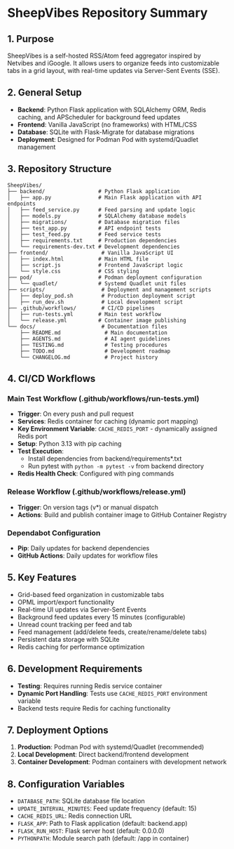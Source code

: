 # SheepVibes Repository Summary

## 1. Purpose
SheepVibes is a self-hosted RSS/Atom feed aggregator inspired by Netvibes and iGoogle. It allows users to organize feeds into customizable tabs in a grid layout, with real-time updates via Server-Sent Events (SSE).

## 2. General Setup
- **Backend**: Python Flask application with SQLAlchemy ORM, Redis caching, and APScheduler for background feed updates
- **Frontend**: Vanilla JavaScript (no frameworks) with HTML/CSS
- **Database**: SQLite with Flask-Migrate for database migrations
- **Deployment**: Designed for Podman Pod with systemd/Quadlet management

## 3. Repository Structure
```
SheepVibes/
├── backend/                 # Python Flask application
│   ├── app.py               # Main Flask application with API endpoints
│   ├── feed_service.py      # Feed parsing and update logic
│   ├── models.py            # SQLAlchemy database models
│   ├── migrations/          # Database migration files
│   ├── test_app.py          # API endpoint tests
│   ├── test_feed.py         # Feed service tests
│   ├── requirements.txt     # Production dependencies
│   └── requirements-dev.txt # Development dependencies
├── frontend/                 # Vanilla JavaScript UI
│   ├── index.html           # Main HTML file
│   ├── script.js            # Frontend JavaScript logic
│   └── style.css            # CSS styling
├── pod/                     # Podman deployment configuration
│   └── quadlet/             # Systemd Quadlet unit files
├── scripts/                  # Deployment and management scripts
│   ├── deploy_pod.sh         # Production deployment script
│   ├── run_dev.sh            # Local development script
├── .github/workflows/        # CI/CD pipelines
│   ├── run-tests.yml        # Main test workflow
│   └── release.yml          # Container image publishing
└── docs/                     # Documentation files
    ├── README.md              # Main documentation
    ├── AGENTS.md              # AI agent guidelines
    ├── TESTING.md             # Testing procedures
    ├── TODO.md                # Development roadmap
    └── CHANGELOG.md           # Project history
```

## 4. CI/CD Workflows

### Main Test Workflow (.github/workflows/run-tests.yml)
- **Trigger**: On every push and pull request
- **Services**: Redis container for caching (dynamic port mapping)
- **Key Environment Variable**: `CACHE_REDIS_PORT` - dynamically assigned Redis port
- **Setup**: Python 3.13 with pip caching
- **Test Execution**: 
  - Install dependencies from backend/requirements*.txt
  - Run pytest with `python -m pytest -v` from backend directory
- **Redis Health Check**: Configured with ping commands

### Release Workflow (.github/workflows/release.yml)
- **Trigger**: On version tags (v*) or manual dispatch
- **Actions**: Build and publish container image to GitHub Container Registry

### Dependabot Configuration
- **Pip**: Daily updates for backend dependencies
- **GitHub Actions**: Daily updates for workflow files

## 5. Key Features
- Grid-based feed organization in customizable tabs
- OPML import/export functionality
- Real-time UI updates via Server-Sent Events
- Background feed updates every 15 minutes (configurable)
- Unread count tracking per feed and tab
- Feed management (add/delete feeds, create/rename/delete tabs)
- Persistent data storage with SQLite
- Redis caching for performance optimization

## 6. Development Requirements
- **Testing**: Requires running Redis service container
- **Dynamic Port Handling**: Tests use `CACHE_REDIS_PORT` environment variable
- Backend tests require Redis for caching functionality

## 7. Deployment Options
1. **Production**: Podman Pod with systemd/Quadlet (recommended)
2. **Local Development**: Direct backend/frontend development
3. **Container Development**: Podman containers with development network

## 8. Configuration Variables
- `DATABASE_PATH`: SQLite database file location
- `UPDATE_INTERVAL_MINUTES`: Feed update frequency (default: 15)
- `CACHE_REDIS_URL`: Redis connection URL
- `FLASK_APP`: Path to Flask application (default: backend.app)
- `FLASK_RUN_HOST`: Flask server host (default: 0.0.0.0)
- `PYTHONPATH`: Module search path (default: /app in container)
